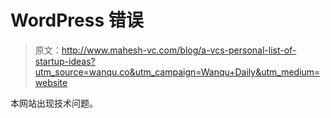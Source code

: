 # WordPress 错误

> 原文：<http://www.mahesh-vc.com/blog/a-vcs-personal-list-of-startup-ideas?utm_source=wanqu.co&utm_campaign=Wanqu+Daily&utm_medium=website>

本网站出现技术问题。